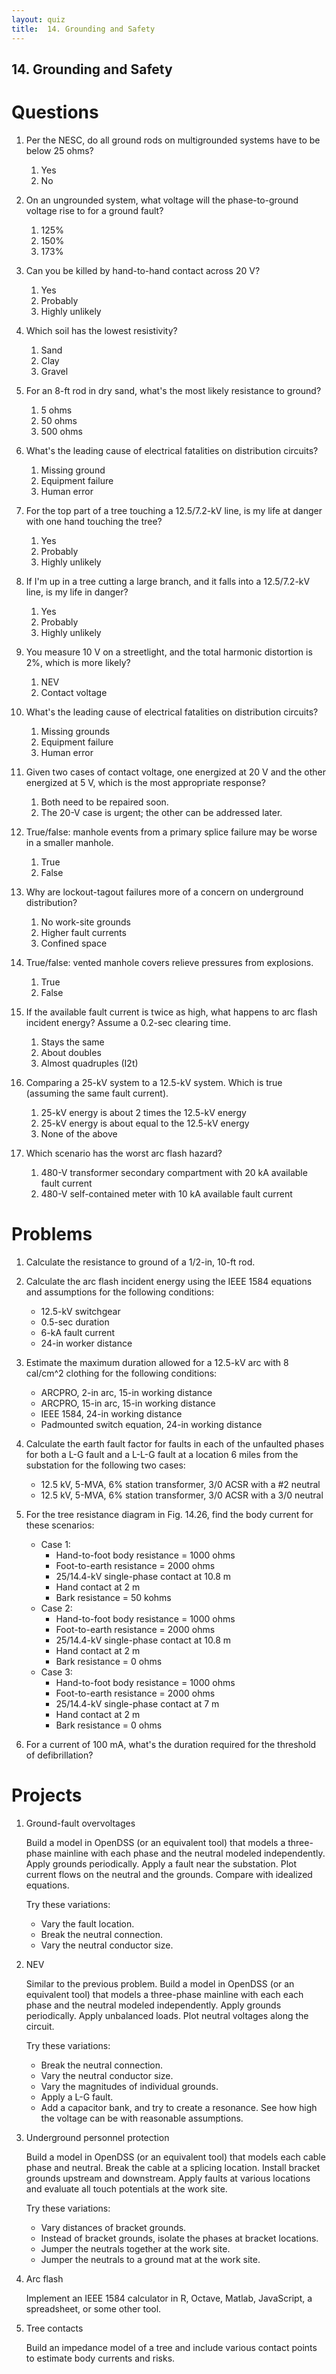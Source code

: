 ```yaml
---
layout: quiz
title:  14. Grounding and Safety
---
```


## 14. Grounding and Safety

# Questions

1. Per the NESC, do all ground rods on multigrounded systems have to be below 25 ohms?
   
   1. Yes
   2. No
    
2. On an ungrounded system, what voltage will the phase-to-ground voltage rise to for a ground fault?
    
   1. 125%
   2. 150%
   3. 173%

3. Can you be killed by hand-to-hand contact across 20 V?

   1. Yes
   2. Probably
   3. Highly unlikely


    
4. Which soil has the lowest resistivity?

   1. Sand
   2. Clay
   3. Gravel
    
5. For an 8-ft rod in dry sand, what's the most likely resistance to ground?
   
   1. 5 ohms
   2. 50 ohms
   3. 500 ohms
    
6. What's the leading cause of electrical fatalities on distribution circuits?
   
   1. Missing ground
   2. Equipment failure
   3. Human error
    
7. For the top part of a tree touching a 12.5/7.2-kV line, is my life
   at danger with one hand touching the tree?
   
   1. Yes
   2. Probably
   3. Highly unlikely
    
8. If I'm up in a tree cutting a large branch, and it falls into a
   12.5/7.2-kV line, is my life in danger?
   
   1. Yes
   2. Probably
   3. Highly unlikely
    
9. You measure 10 V on a streetlight, and the total harmonic
   distortion is 2%, which is more likely?
   
   1. NEV
   2. Contact voltage
    
0. What's the leading cause of electrical fatalities on distribution
   circuits?
   
   1. Missing grounds
   2. Equipment failure
   3. Human error
    
0. Given two cases of contact voltage, one energized at 20 V and the
   other energized at 5 V, which is the most appropriate response?
    
   1. Both need to be repaired soon.
   2. The 20-V case is urgent; the other can be addressed
      later.
       
0. True/false: manhole events from a primary splice failure may be
   worse in a smaller manhole.
   
   1. True
   2. False
    
0. Why are lockout-tagout failures more of a concern on underground
   distribution?
   
   1. No work-site grounds
   2. Higher fault currents
   3. Confined space
       
0. True/false: vented manhole covers relieve pressures from
   explosions.
   
   1. True
   2. False
    
0. If the available fault current is twice as high, what happens to
   arc flash incident energy?    Assume a 0.2-sec clearing time.
   
   1. Stays the same
   2. About doubles
   3. Almost quadruples (I2t)
       
0. Comparing a 25-kV system to a 12.5-kV system. Which is true
   (assuming the same fault current).
   
   1. 25-kV energy is about 2 times the 12.5-kV energy
   2. 25-kV energy is about equal to the 12.5-kV energy
   3. None of the above
       
0. Which scenario has the worst arc flash hazard?

   1. 480-V transformer secondary compartment with 20 kA
      available fault current
   2. 480-V self-contained meter with 10 kA available fault
      current
       
# Problems

1. Calculate the resistance to ground of a 1/2-in, 10-ft rod.

0. Calculate the arc flash incident energy using the IEEE 1584
   equations and assumptions for the following conditions:
   
   - 12\.5-kV switchgear
   - 0\.5-sec duration
   - 6-kA fault current
   - 24-in worker distance
    
0. Estimate the maximum duration allowed for a 12.5-kV arc with 8 cal/cm^2 clothing for the following conditions:
   
   - ARCPRO, 2-in arc, 15-in working distance
   - ARCPRO, 15-in arc, 15-in working distance
   - IEEE 1584, 24-in working distance
   - Padmounted switch equation, 24-in working distance
    
0. Calculate the earth fault factor for faults in each of the
   unfaulted phases for both a L-G fault and a L-L-G fault at a
   location 6 miles from the substation for the following two cases:
   
   - 12\.5 kV, 5-MVA, 6% station transformer, 3/0 ACSR with
          a #2 neutral
   - 12\.5 kV, 5-MVA, 6% station transformer, 3/0 ACSR with a
          3/0 neutral
           
0. For the tree resistance diagram in Fig. 14.26, find the body current for these scenarios:
   
   - Case 1: 
     - Hand-to-foot body resistance = 1000 ohms
     - Foot-to-earth resistance = 2000 ohms
     - 25/14.4-kV single-phase contact at 10.8 m
     - Hand contact at 2 m
     - Bark resistance = 50 kohms
   - Case 2: 
     - Hand-to-foot body resistance = 1000 ohms
     - Foot-to-earth resistance = 2000 ohms
     - 25/14.4-kV single-phase contact at 10.8 m
     - Hand contact at 2 m
     - Bark resistance = 0 ohms
   - Case 3: 
     - Hand-to-foot body resistance = 1000 ohms
     - Foot-to-earth resistance = 2000 ohms
     - 25/14.4-kV single-phase contact at 7 m
     - Hand contact at 2 m
     - Bark resistance = 0 ohms
      
0. For a current of 100 mA, what's the duration required for the threshold of defibrillation?


# Projects

1. Ground-fault overvoltages

   Build a model in OpenDSS (or an equivalent tool) that models a
   three-phase mainline with each phase and the neutral modeled
   independently. Apply grounds periodically. Apply a fault near the
   substation. Plot current flows on the neutral and the grounds.
   Compare with idealized equations.
   
   Try these variations:
   - Vary the fault location.
   - Break the neutral connection.
   - Vary the neutral conductor size.
    
2. NEV

   Similar to the previous problem. Build a model in OpenDSS (or an
   equivalent tool) that models a three-phase mainline with each each
   phase and the neutral modeled independently. Apply grounds
   periodically. Apply unbalanced loads. Plot neutral voltages along
   the circuit.
   
   Try these variations:
   - Break the neutral connection.
   - Vary the neutral conductor size.
   - Vary the magnitudes of individual grounds.
   - Apply a L-G fault.
   - Add a capacitor bank, and try to create a resonance. See
     how high the voltage can be with reasonable assumptions.
      
3. Underground personnel protection

   Build a model in OpenDSS (or an equivalent tool) that
   models each cable phase and neutral. Break the cable at
   a splicing location. Install bracket grounds upstream and
   downstream. Apply faults at various locations and evaluate
   all touch potentials at the work site. 
   
   Try these variations:
   - Vary distances of bracket grounds.
   - Instead of bracket grounds, isolate the phases at
     bracket locations.
   - Jumper the neutrals together at the work site.
   - Jumper the neutrals to a ground mat at the work site.
    
4. Arc flash

   Implement an IEEE 1584 calculator in R, Octave, Matlab,
   JavaScript, a spreadsheet, or some other tool.
    
5. Tree contacts

   Build an impedance model of a tree and include various
   contact points to estimate body currents and risks.


